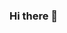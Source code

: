 ### Hi there 👋

<!--
**dheerajdlalwani/dheerajdlalwani** is a ✨ _special_ ✨ repository because its `README.md` (this file) appears on your GitHub profile.

Here are some ideas to get you started:

- 🔭 I’m currently working on my special project ResumeGenerator (Django, HTML, CSS & JS)
- 🌱 I’m currently learning Django, Java & Data Structures in C
- 👯 I’m looking to collaborate on Web Dev projects
- 🤔 I’m looking for help with ...
- 💬 Ask me about Python
- 📫 How to reach me: @dhirucodes on twitter
- 😄 Pronouns: He/Him
- ⚡ Fun fact: I love potatoes.
-->

